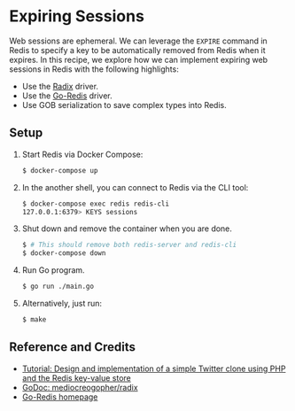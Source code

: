 # Expiring Sessions

Web sessions are ephemeral. We can leverage the `EXPIRE` command in Redis to specify a key to be automatically removed from Redis when it expires. In this recipe, we explore how we can implement expiring web sessions in Redis with the following highlights:

* Use the [Radix](https://github.com/mediocregopher/radix) driver.
* Use the [Go-Redis](https://redis.uptrace.dev/) driver.
* Use GOB serialization to save complex types into Redis.

## Setup

1. Start Redis via Docker Compose:

   ```bash
   $ docker-compose up
   ```

1. In the another shell, you can connect to Redis via the CLI tool:

   ```bash
   $ docker-compose exec redis redis-cli
   127.0.0.1:6379> KEYS sessions
   ```

1. Shut down and remove the container when you are done.

   ```bash
   $ # This should remove both redis-server and redis-cli
   $ docker-compose down
   ```

1. Run Go program.

   ```bash
   $ go run ./main.go
   ```

1. Alternatively, just run:

   ```bash
   $ make
   ```

## Reference and Credits

* [Tutorial: Design and implementation of a simple Twitter clone using PHP and the Redis key-value store](https://redis.io/topics/twitter-clone)
* [GoDoc: mediocreogopher/radix](ttps://godoc.org/github.com/mediocregopher)
* [Go-Redis homepage](https://redis.uptrace.dev/)

